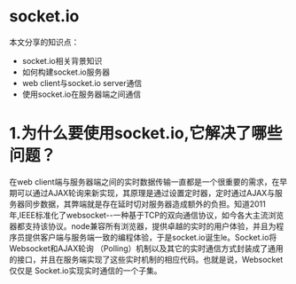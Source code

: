 # socket.io
本文分享的知识点：
* socket.io相关背景知识
* 如何构建socket.io服务器
* web client与socket.io server通信
* 使用socket.io在服务器端之间通信
# 1.为什么要使用socket.io,它解决了哪些问题？

在web client端与服务器端之间的实时数据传输一直都是一个很重要的需求，在早期可以通过AJAX轮询来新实现，其原理是通过设置定时器，定时通过AJAX与服务器同步数据，其弊端就是存在延时切对服务器造成额外的负担。知道2011年,IEEE标准化了websocket--一种基于TCP的双向通信协议，如今各大主流浏览器都支持该协议。node兼容所有浏览器，提供卓越的实时的用户体验，并且为程序员提供客户端与服务端一致的编程体验，于是socket.io诞生le。Socket.io将Websocket和AJAX轮询 （Polling）机制以及其它的实时通信方式封装成了通用的接口，并且在服务端实现了这些实时机制的相应代码。也就是说，Websocket仅仅是 Socket.io实现实时通信的一个子集。
